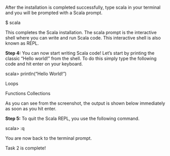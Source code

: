 After the installation is completed successfully, type scala in your terminal and you will be prompted with a Scala prompt.

$ scala

 

This completes the Scala installation. The scala prompt is the interactive shell where you can write and run Scala code. This interactive shell is also known as REPL.

**Step 4:** You can now start writing Scala code! Let’s start by printing the classic “Hello world!” from the shell. To do this simply type the following code and hit enter on your keyboard.

scala> println(“Hello World!”)

 

 
Loops

Functions
Collections

As you can see from the screenshot, the output is shown below immediately as soon as you hit enter.

**Step 5:** To quit the Scala REPL, you use the following command.

scala> :q

 

You are now back to the terminal prompt.

Task 2 is complete!
